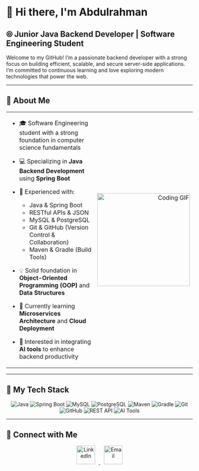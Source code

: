 <!-- ========================= -->
<!--      Abdulrahman’S README      -->
<!-- ========================= -->

# 👋 Hi there, I'm Abdulrahman

## ⦾ Junior Java Backend Developer | Software Engineering Student

Welcome to my GitHub! I'm a passionate backend developer with a strong focus on building efficient, scalable, and secure server-side applications. I’m committed to continuous learning and love exploring modern technologies that power the web.

---

## 🚀 About Me

<table>
  <tr>
    <td valign="top" width="60%">
    
- 🎓 Software Engineering student with a strong foundation in computer science fundamentals  
- 💻 Specializing in **Java Backend Development** using **Spring Boot**  
- 🔧 Experienced with:
  - Java & Spring Boot  
  - RESTful APIs & JSON  
  - MySQL & PostgreSQL  
  - Git & GitHub (Version Control & Collaboration)  
  - Maven & Gradle (Build Tools)  
- 💡 Solid foundation in **Object-Oriented Programming (OOP)** and **Data Structures**  
- 🌱 Currently learning **Microservices Architecture** and **Cloud Deployment**  
- 🤖 Interested in integrating **AI tools** to enhance backend productivity  

    </td>
    <td align="right" width="5%">
      <img src="https://c.tenor.com/_DOBjnGspYAAAAAM/code-coding.gif" width="250" alt="Coding GIF"/>
    </td>
  </tr>
</table>

---

## 🔧 My Tech Stack

<p align="center">
  <img src="https://img.shields.io/badge/Java-007396?logo=java&logoColor=white" alt="Java"/>
  <img src="https://img.shields.io/badge/Spring%20Boot-6DB33F?logo=springboot&logoColor=white" alt="Spring Boot"/>
  <img src="https://img.shields.io/badge/MySQL-4479A1?logo=mysql&logoColor=white" alt="MySQL"/>
  <img src="https://img.shields.io/badge/PostgreSQL-336791?logo=postgresql&logoColor=white" alt="PostgreSQL"/>
  <img src="https://img.shields.io/badge/Maven-C71A36?logo=apachemaven&logoColor=white" alt="Maven"/>
  <img src="https://img.shields.io/badge/Gradle-02303A?logo=gradle&logoColor=white" alt="Gradle"/>
  <img src="https://img.shields.io/badge/Git-F05032?logo=git&logoColor=white" alt="Git"/>
  <img src="https://img.shields.io/badge/GitHub-181717?logo=github&logoColor=white" alt="GitHub"/>
  <img src="https://img.shields.io/badge/REST%20API-FF6F00?logo=java&logoColor=white" alt="REST API"/>
  <img src="https://img.shields.io/badge/AI%20Tools-00B4D8?logo=openai&logoColor=white" alt="AI Tools"/>
</p>

---

## 🔗 Connect with Me

<p align="center">
  <a href="https://www.linkedin.com/in/abdulrahman-ramdan-hussien/" target="_blank">
    <img src="https://github.com/user-attachments/assets/6f82d3b6-ddc2-472e-809b-4e9764b30096"
 alt="LinkedIn" height="50" style="fill:#0077B5; margin: 0 10px;"/>
  </a>
  <a href="mailto:aramdan.dev@gmail.com" target="_blank">
    <img src="https://cdn-icons-png.flaticon.com/512/732/732200.png" alt="Email" height="50" style="margin: 0 10px;"/>
  </a>
</p>

